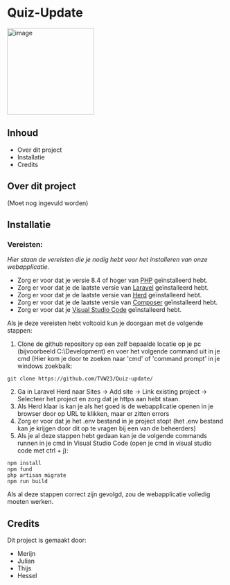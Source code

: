 # Quiz-Update
<img width="200" height="200" alt="image" src="https://github.com/user-attachments/assets/d25e270e-58c1-4d66-9883-2e970bcba583" />

## Inhoud
* Over dit project
* Installatie
* Credits

## Over dit project
(Moet nog ingevuld worden)
## Installatie
### Vereisten:
*Hier staan de vereisten die je nodig hebt voor het installeren van onze webapplicatie.* 
* Zorg er voor dat je versie 8.4 of hoger van [PHP](https://www.php.net/downloads.php) geïnstalleerd hebt.
* Zorg er voor dat je de laatste versie van [Laravel](https://laravel.com/docs/12.x/installation) geïnstalleerd hebt.
* Zorg er voor dat je de laatste versie van [Herd](https://herd.laravel.com/windows) geïnstalleerd hebt.
* Zorg er voor dat je de laatste versie van [Composer](https://getcomposer.org/download/) geïnstalleerd hebt.
* Zorg er voor dat je [Visual Studio Code](https://code.visualstudio.com/download) geïnstalleerd hebt.

Als je deze vereisten hebt voltooid kun je doorgaan met de volgende stappen:
1. Clone de github repository op een zelf bepaalde locatie op je pc (bijvoorbeeld C:\Development) en voer het volgende command uit in je cmd (Hier kom je door te zoeken naar 'cmd' of 'command prompt' in je windows zoekbalk:
```
git clone https://github.com/TVW23/Quiz-update/
```
2. Ga in Laravel Herd naar Sites -> Add site -> Link existing project -> Selecteer het project en zorg dat je https aan hebt staan.
3. Als Herd klaar is kan je als het goed is de webapplicatie openen in je browser door op URL te klikken, maar er zitten errors
4. Zorg er voor dat je het .env bestand in je project stopt (het .env bestand kan je krijgen door dit op te vragen bij een van de beheerders)
5. Als je al deze stappen hebt gedaan kan je de volgende commands runnen in je cmd in Visual Studio Code (open je cmd in visual studio code met ctrl + j):
```
npm install
npm fund
php artisan migrate
npm run build
```
Als al deze stappen correct zijn gevolgd, zou de webapplicatie volledig moeten werken.

## Credits
Dit project is gemaakt door: 
- Merijn
- Julian
- Thijs
- Hessel
